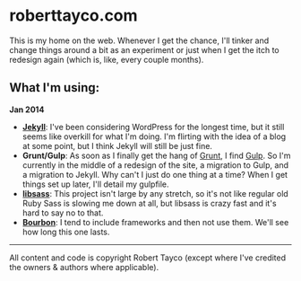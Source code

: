 # roberttayco.com

This is my home on the web. Whenever I get the chance, I'll tinker and change things around a bit as an experiment or just when I get the itch to redesign again (which is, like, every couple months). 

## What I'm using:
**Jan 2014**
- **[Jekyll](http://jekyllrb.com/)**: I've been considering WordPress for the longest time, but it still seems like overkill for what I'm doing. I'm flirting with the idea of a blog at some point, but I think Jekyll will still be just fine.
- **Grunt/Gulp**: As soon as I finally get the hang of [Grunt](http://gruntjs.com), I find [Gulp](http://gulpjs.com/). So I'm currently in the middle of a redesign of the site, a migration to Gulp, and a migration to Jekyll. Why can't I just do one thing at a time? When I get things set up later, I'll detail my gulpfile.
- **[libsass](http://libsass.org/)**: This project isn't large by any stretch, so it's not like regular old Ruby Sass is slowing me down at all, but libsass is crazy fast and it's hard to say no to that.
- **[Bourbon](http://bourbon.io/)**: I tend to include frameworks and then not use them. We'll see how long this one lasts.

---

All content and code is copyright Robert Tayco (except where I've credited the owners & authors where applicable).
